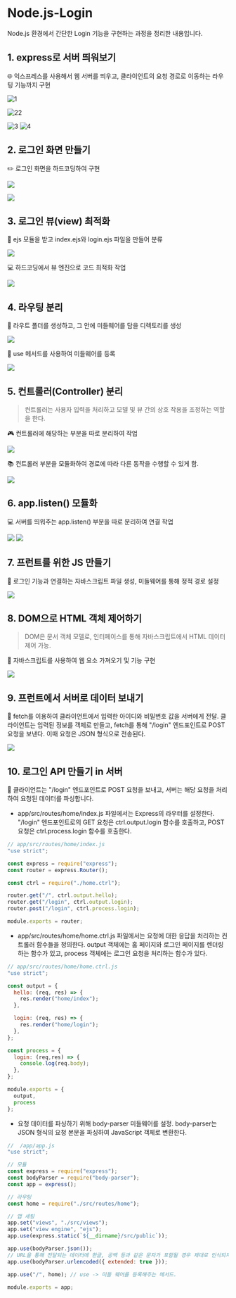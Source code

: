 # Node.js-Login
Node.js 환경에서 간단한 Login 기능을 구현하는 과정을 정리한 내용입니다.

## 1. express로 서버 띄워보기
️🌐 익스프레스를 사용해서 웹 서버를 띄우고, 클라이언트의 요청 경로로 이동하는 라우팅 기능까지 구현

![1](https://velog.velcdn.com/images/kitree/post/9f7852c1-4b87-46a6-b403-ce1fe426eee2/image.JPG)

![22](https://github.com/skagn4929/Node.js-Login/assets/134206709/9a898734-f3c9-4bea-8643-a2cdf96c8ec5)


![3](https://velog.velcdn.com/images/kitree/post/2f72d811-0d19-4f0f-b257-fde6952353b4/image.JPG)
![4](https://velog.velcdn.com/images/kitree/post/1277eb8f-9232-4d6f-927b-2adfea21042a/image.JPG)

## 2. 로그인 화면 만들기
✏️ 로그인 화면을 하드코딩하여 구현

![](https://velog.velcdn.com/images/kitree/post/597f34df-0f96-4441-bf05-affbf19618a3/image.JPG)

![](https://velog.velcdn.com/images/kitree/post/2c71755c-ceda-4630-b97a-f6896a2057a4/image.JPG)

## 3. 로그인 뷰(view) 최적화
️📝 ejs 모듈을 받고 index.ejs와 login.ejs 파일을 만들어 분류

![](https://velog.velcdn.com/images/kitree/post/6529790e-9b16-4502-9e32-86208f67cfd8/image.JPG)

💻 하드코딩에서 뷰 엔진으로 코드 최적화 작업

![](https://velog.velcdn.com/images/kitree/post/70e6afd5-bd7f-4ba7-8198-e2936501a829/image.JPG)

## 4. 라우팅 분리
️🔄 라우트 폴더를 생성하고, 그 안에 미들웨어를 담을 디렉토리를 생성

![](https://velog.velcdn.com/images/kitree/post/c36983a0-9fbf-41d7-89d4-6cc6c14b0180/image.JPG)

️📡 use 메서드를 사용하여 미들웨어를 등록

![](https://velog.velcdn.com/images/kitree/post/14be5c7a-0af7-4af7-ab93-20a11025f610/image.JPG)

## 5. 컨트롤러(Controller) 분리
> 컨트롤러는 사용자 입력을 처리하고 모델 및 뷰 간의 상호 작용을 조정하는 역할을 한다.

🎮 컨트롤러에 해당하는 부분을 따로 분리하여 작업

![](https://velog.velcdn.com/images/kitree/post/bc066220-9606-40c8-8c01-0fadb68426d7/image.JPG)

📚 컨트롤러 부분을 모듈화하여 경로에 따라 다른 동작을 수행할 수 있게 함.

![](https://velog.velcdn.com/images/kitree/post/ea168379-68da-426d-90a7-ce30c2fdc5ef/image.JPG)

## 6. app.listen() 모듈화
💻 서버를 띄워주는 app.listen() 부분을 따로 분리하여 연결 작업

![](https://velog.velcdn.com/images/kitree/post/95370ee1-fd61-4b7a-818c-4df6a56ab4ef/image.JPG)
![](https://velog.velcdn.com/images/kitree/post/14f3d1eb-d03d-422e-8df8-83497143d83f/image.JPG)

## 7. 프런트를 위한 JS 만들기
️📄 로그인 기능과 연결하는 자바스크립트 파일 생성, 미들웨어를 통해 정적 경로 설정

![](https://velog.velcdn.com/images/kitree/post/4bb712fe-96ba-4b30-8b22-c745a159ff58/image.JPG)

## 8. DOM으로 HTML 객체 제어하기
> DOM은 문서 객체 모델로, 인터페이스를 통해 자바스크립트에서 HTML 데이터 제어 가능.

️🧩️ 자바스크립트를 사용하여 웹 요소 가져오기 및 기능 구현

![](https://velog.velcdn.com/images/kitree/post/9d60e4d0-6163-406f-9f29-7d2ce294dbe1/image.JPG)

## 9. 프런트에서 서버로 데이터 보내기
📨 fetch를 이용하여 클라이언트에서 입력한 아이디와 비밀번호 값을 서버에게 전달. 클라이언트는 입력된 정보를 객체로 만들고, fetch를 통해 "/login" 엔드포인트로 POST 요청을 보낸다. 이때 요청은 JSON 형식으로 전송된다.

![](https://velog.velcdn.com/images/kitree/post/a5620f4f-ca1a-4123-8d84-8f86f30becf9/image.JPG)
 
## 10. 로그인 API 만들기 in 서버
💾 클라이언트는 "/login" 엔드포인트로 POST 요청을 보내고, 서버는 해당 요청을 처리하여 요청된 데이터를 파싱합니다.

- app/src/routes/home/index.js 파일에서는 Express의 라우터를 설정한다. "/login" 엔드포인트로의 GET 요청은 ctrl.output.login 함수를 호출하고, POST 요청은 ctrl.process.login 함수를 호출한다.

```jsx
// app/src/routes/home/index.js
"use strict";

const express = require("express");
const router = express.Router();

const ctrl = require("./home.ctrl");

router.get("/", ctrl.output.hello);
router.get("/login", ctrl.output.login);
router.post("/login", ctrl.process.login);

module.exports = router;
```

- app/src/routes/home/home.ctrl.js 파일에서는 요청에 대한 응답을 처리하는 컨트롤러 함수들을 정의한다. output 객체에는 홈 페이지와 로그인 페이지를 렌더링하는 함수가 있고, process 객체에는 로그인 요청을 처리하는 함수가 있다.

```jsx
// app/src/routes/home/home.ctrl.js
"use strict";

const output = {
  hello: (req, res) => {
    res.render("home/index");
  },

  login: (req, res) => {
    res.render("home/login");
  },
};

const process = {
  login: (req,res) => {
    console.log(req.body);
  },
};

module.exports = {
  output,
  process
};
```

- 요청 데이터를 파싱하기 위해 body-parser 미들웨어를 설정. body-parser는 JSON 형식의 요청 본문을 파싱하여 JavaScript 객체로 변환한다.

```jsx
//  /app/app.js
"use strict";

// 모듈
const express = require("express");
const bodyParser = require("body-parser");
const app = express();

// 라우팅
const home = require("./src/routes/home");

// 앱 세팅
app.set("views", "./src/views");
app.set("view engine", "ejs");
app.use(express.static(`${__dirname}/src/public`));

app.use(bodyParser.json());
// URL을 통해 전달되는 데이터에 한글, 공백 등과 같은 문자가 포함될 경우 제대로 인식되지 않는 문제 해결
app.use(bodyParser.urlencoded({ extended: true }));

app.use("/", home); // use -> 미들 웨어를 등록해주는 메서드.

module.exports = app;
```
